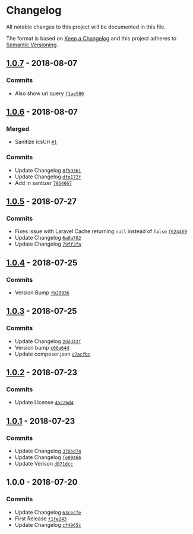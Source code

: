 # Changelog

All notable changes to this project will be documented in this file.

The format is based on [Keep a Changelog](http://keepachangelog.com/en/1.0.0/)
and this project adheres to [Semantic Versioning](http://semver.org/spec/v2.0.0.html).

## [1.0.7](https://github.com/fredbradley/socs-calendar-ics-parser/compare/1.0.6...1.0.7) - 2018-08-07

### Commits

- Also show uri query [`f1ae580`](https://github.com/fredbradley/socs-calendar-ics-parser/commit/f1ae58044683087e108c29d41ca96b8333faa167)

## [1.0.6](https://github.com/fredbradley/socs-calendar-ics-parser/compare/1.0.5...1.0.6) - 2018-08-07

### Merged

- Sanitize icsUri [`#1`](https://github.com/fredbradley/socs-calendar-ics-parser/pull/1)

### Commits

- Update Changelog [`8f59361`](https://github.com/fredbradley/socs-calendar-ics-parser/commit/8f59361ee8932d277b0ef28cf9097ba8be067dc7)
- Update Changelog [`dfe172f`](https://github.com/fredbradley/socs-calendar-ics-parser/commit/dfe172f490e6d8a3771a8f96e66a86b150ab7a09)
- Add in santizer [`7864667`](https://github.com/fredbradley/socs-calendar-ics-parser/commit/78646677ec260f21ea529cb5db088efca1b03a2c)

## [1.0.5](https://github.com/fredbradley/socs-calendar-ics-parser/compare/1.0.4...1.0.5) - 2018-07-27

### Commits

- Fixes issue with Laravel Cache returning `null` instead of `false` [`f624469`](https://github.com/fredbradley/socs-calendar-ics-parser/commit/f624469a3a549c7131e7a7b30b8a06ebb1bb0c2b)
- Update Changelog [`6a0a702`](https://github.com/fredbradley/socs-calendar-ics-parser/commit/6a0a702e4e42f3197a60a3f6a674d03205117770)
- Update Changelog [`79ff3fa`](https://github.com/fredbradley/socs-calendar-ics-parser/commit/79ff3fa9877f967a0a73d45d41b072dc543cc253)

## [1.0.4](https://github.com/fredbradley/socs-calendar-ics-parser/compare/1.0.3...1.0.4) - 2018-07-25

### Commits

- Version Bump [`fb20936`](https://github.com/fredbradley/socs-calendar-ics-parser/commit/fb20936c5ee0f75876921035285747db0a0eca8f)

## [1.0.3](https://github.com/fredbradley/socs-calendar-ics-parser/compare/1.0.2...1.0.3) - 2018-07-25

### Commits

- Update Changelog [`2ddd43f`](https://github.com/fredbradley/socs-calendar-ics-parser/commit/2ddd43f58d489fd18b2297ff9ef01e01f6a9625f)
- Version bump [`c00a64d`](https://github.com/fredbradley/socs-calendar-ics-parser/commit/c00a64decfd874424dd1ecfd2d5b5db2aacdf772)
- Update composer.json [`c7acfbc`](https://github.com/fredbradley/socs-calendar-ics-parser/commit/c7acfbca9c03b2dc650087630a358046a7037177)

## [1.0.2](https://github.com/fredbradley/socs-calendar-ics-parser/compare/1.0.1...1.0.2) - 2018-07-23

### Commits

- Update License [`45226d4`](https://github.com/fredbradley/socs-calendar-ics-parser/commit/45226d48f1d2f616418eeafe5b3270d2a37242f9)

## [1.0.1](https://github.com/fredbradley/socs-calendar-ics-parser/compare/1.0.0...1.0.1) - 2018-07-23

### Commits

- Update Changelog [`370bd74`](https://github.com/fredbradley/socs-calendar-ics-parser/commit/370bd74346c65cc8986003a7692f4a8bb6658b09)
- Update Changelog [`fe09466`](https://github.com/fredbradley/socs-calendar-ics-parser/commit/fe09466cb58d44a463e37317f7bbfaf6dbaac51d)
- Update Verison [`d071dcc`](https://github.com/fredbradley/socs-calendar-ics-parser/commit/d071dcc2bad84527b81148f2f73037501a5cf853)

## 1.0.0 - 2018-07-20

### Commits

- Update Changelog [`63cecfe`](https://github.com/fredbradley/socs-calendar-ics-parser/commit/63cecfef885556fdf815d3d4f81637268968859f)
- First Release [`f1fe243`](https://github.com/fredbradley/socs-calendar-ics-parser/commit/f1fe2435a15c7d100c3db64306f9eede39a65f3b)
- Update Changelog [`cf4965c`](https://github.com/fredbradley/socs-calendar-ics-parser/commit/cf4965c13c27c21959c5cf759ab3d8efa9a7c1f3)
